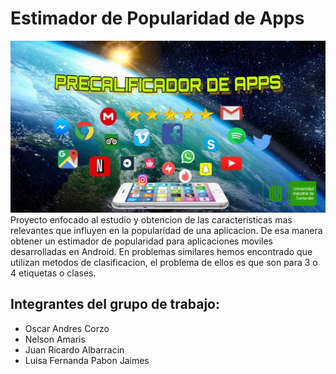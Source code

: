# Estimador de Popularidad de Apps
<img src="BANNERv1.png" style="width:700px;">
Proyecto enfocado al estudio y obtencion de las caracteristicas mas relevantes que influyen en la popularidad de una aplicacion. De esa manera obtener un estimador de popularidad para aplicaciones moviles desarrolladas en Android. 
En problemas similares hemos encontrado que utilizan metodos de clasificacion, el problema de ellos es que son para 3 o 4 etiquetas o clases. 

## Integrantes del grupo de trabajo:
* Oscar Andres Corzo
* Nelson Amaris
* Juan Ricardo Albarracin
* Luisa Fernanda Pabon Jaimes
